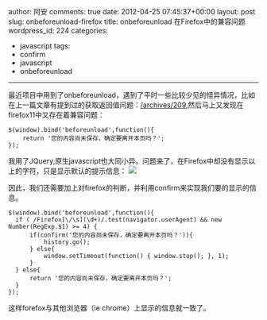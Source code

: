 author: 阿安
comments: true
date: 2012-04-25 07:45:37+00:00
layout: post
slug: onbeforeunload-firefox
title: onbeforeunload 在Firefox中的兼容问题
wordpress_id: 224
categories:
- javascript
tags:
- confirm
- javascript
- onbeforeunload
---

  

最近项目中用到了onbeforeunload，遇到了平时一些比较少见的怪异情况，比如在上一篇文章有提到过的获取返回值问题：[/archives/209](/archives/209),然后马上又发现在firefox11中又存在着兼容问题：

    

    $(window).bind('beforeunload',function(){
        return '您的内容尚未保存，确定要离开本页吗？';
    });




我用了JQuery,原生javascript也大同小异。问题来了，在Firefox中却没有显示以上的字符，只是显示默认的提示信息：
![](/wp-content/uploads/2012/04/firefoxOnbeforeunload.gif)<!-- more -->

因此，我们还需要加上对firefox的判断，并利用confirm来实现我们要的显示的信息。

    

    $(window).bind('beforeunload',function(){
      if ( /Firefox[\/\s](\d+)/.test(navigator.userAgent) && new Number(RegExp.$1) >= 4) {
          if(confirm('您的内容尚未保存，确定要离开本页吗？')){
              history.go();
          } else{
              window.setTimeout(function() { window.stop(); }, 1);
          }
      } else{
          return '您的内容尚未保存，确定要离开本页吗？';
      }
    });




这样forefox与其他浏览器（ie chrome）上显示的信息就一致了。
